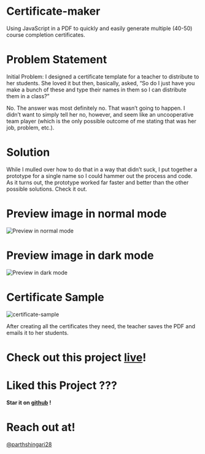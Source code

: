 # Certificate-maker

Using JavaScript in a PDF to quickly and easily generate multiple (40-50) course completion certificates.

# Problem Statement

Initial Problem: I designed a certificate template for a teacher to distribute to her students. She loved it but then, basically, asked, “So do I just have you make a bunch of these and type their names in them so I can distribute them in a class?”

No. The answer was most definitely no. That wasn’t going to happen. I didn’t want to simply tell her no, however, and seem like an uncooperative team player (which is the only possible outcome of me stating that was her job, problem, etc.).

# Solution 

While I mulled over how to do that in a way that didn’t suck, I put together a prototype for a single name so I could hammer out the process and code. As it turns out, the prototype worked far faster and better than the other possible solutions. Check it out.

# Preview image in normal mode

![Preview in normal mode](https://github.com/parthshingari28/Certificate-Generator-using-Javascript/blob/main/normal-mode.png)

# Preview image in dark mode

![Preview in dark mode](https://github.com/parthshingari28/Certificate-Generator-using-Javascript/blob/main/dark-mode.png)

# Certificate Sample

![certificate-sample](https://github.com/parthshingari28/Certificate-Generator-using-Javascript/blob/main/certificate-sample.png)

After creating all the certificates they need, the teacher saves the PDF and emails it to her students.

# Check out this project [live](https://get-certificate.netlify.app/)!

# Liked this Project ???

**Star it on [github](https://github.com/parthshingari28/Certificate-Generator-using-Javascript) !**

# Reach out at!

[@parthshingari28](https://github.com/parthshingari28)



